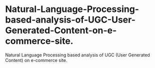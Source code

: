 # Natural-Language-Processing-based-analysis-of-UGC-User-Generated-Content-on-e-commerce-site.
Natural Language Processing based analysis of UGC (User Generated Content) on e-commerce site.
